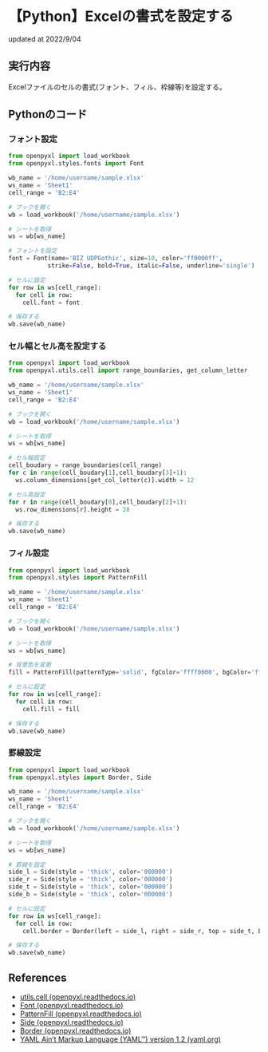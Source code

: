 # 【Python】Excelの書式を設定する
updated at 2022/9/04

## 実行内容
Excelファイルのセルの書式(フォント、フィル、枠線等)を設定する。

## Pythonのコード

### フォント設定

```Python
from openpyxl import load_workbook
from openpyxl.styles.fonts import Font

wb_name = '/home/username/sample.xlsx'
ws_name = 'Sheet1'
cell_range = 'B2:E4'

# ブックを開く
wb = load_workbook('/home/username/sample.xlsx')

# シートを取得
ws = wb[ws_name]

# フォントを設定
font = Font(name='BIZ UDPGothic', size=10, color='ff0000ff', 
           strike=False, bold=True, italic=False, underline='single')

# セルに設定
for row in ws[cell_range]:
  for cell in row:
    cell.font = font

# 保存する
wb.save(wb_name)
```

### セル幅とセル高を設定する

```Python
from openpyxl import load_workbook
from openpyxl.utils.cell import range_boundaries, get_column_letter

wb_name = '/home/username/sample.xlsx'
ws_name = 'Sheet1'
cell_range = 'B2:E4'

# ブックを開く
wb = load_workbook('/home/username/sample.xlsx')

# シートを取得
ws = wb[ws_name]

# セル幅設定
cell_boudary = range_boundaries(cell_range)
for c in range(cell_boudary[1],cell_boudary[3]+1):
  ws.column_dimensions[get_col_letter(c)].width = 12

# セル高設定
for r in range(cell_boudary[0],cell_boudary[2]+1):
  ws.row_dimensions[r].height = 28

# 保存する
wb.save(wb_name)
```

### フィル設定

```Python
from openpyxl import load_workbook
from openpyxl.styles import PatternFill

wb_name = '/home/username/sample.xlsx'
ws_name = 'Sheet1'
cell_range = 'B2:E4'

# ブックを開く
wb = load_workbook('/home/username/sample.xlsx')

# シートを取得
ws = wb[ws_name]

# 背景色を変更
fill = PatternFill(patternType='solid', fgColor='ffff0000', bgColor='ffff0000')

# セルに設定
for row in ws[cell_range]:
  for cell in row:
    cell.fill = fill

# 保存する
wb.save(wb_name)
```

### 罫線設定

```Python
from openpyxl import load_workbook
from openpyxl.styles import Border, Side

wb_name = '/home/username/sample.xlsx'
ws_name = 'Sheet1'
cell_range = 'B2:E4'

# ブックを開く
wb = load_workbook('/home/username/sample.xlsx')

# シートを取得
ws = wb[ws_name]

# 罫線を設定
side_l = Side(style = 'thick', color='000000')
side_r = Side(style = 'thick', color='000000')
side_t = Side(style = 'thick', color='000000')
side_b = Side(style = 'thick', color='000000')

# セルに設定
for row in ws[cell_range]:
  for cell in row:
    cell.border = Border(left = side_l, right = side_r, top = side_t, bottom = side_b)

# 保存する
wb.save(wb_name)
```
 
## References

* [utils.cell (openpyxl.readthedocs.io)](https://openpyxl.readthedocs.io/en/stable/api/openpyxl.utils.cell.html)
* [Font (openpyxl.readthedocs.io)](https://openpyxl.readthedocs.io/en/stable/api/openpyxl.styles.fonts.html#openpyxl.styles.fonts.Font)
* [PatternFill (openpyxl.readthedocs.io)](https://openpyxl.readthedocs.io/en/stable/api/openpyxl.styles.fills.html#openpyxl.styles.fills.PatternFill)
* [Side (openpyxl.readthedocs.io)](https://openpyxl.readthedocs.io/en/stable/api/openpyxl.styles.borders.html#openpyxl.styles.borders.Side)
* [Border (openpyxl.readthedocs.io)](https://openpyxl.readthedocs.io/en/stable/api/openpyxl.styles.borders.html#openpyxl.styles.borders.Border)
* [YAML Ain’t Markup Language (YAML™) version 1.2 (yaml.org)](https://yaml.org/spec/1.2.2/)
